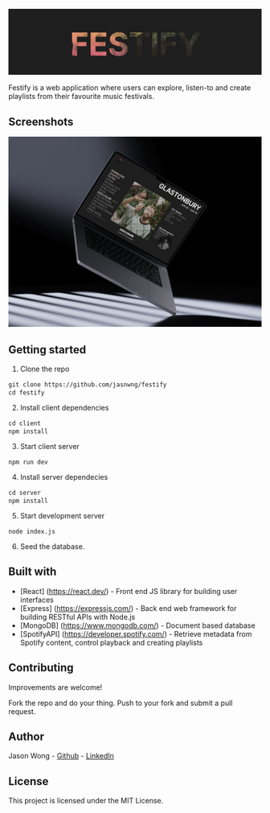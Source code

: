 <p align="center">
  <img src="./client/src/assets/Festify_Name_2.png" />
</p>



Festify is a web application where users can explore, listen-to and create playlists from their favourite music festivals.

## Screenshots

<p align="center">
  <img src="./client/src/assets/Festify_MacBook.png" />
</p>



## Getting started

1. Clone the repo

```
git clone https://github.com/jasnwng/festify
cd festify
```

2. Install client dependencies
```
cd client
npm install
```

3. Start client server
```
npm run dev
```

4. Install server dependecies 
```
cd server
npm install
```

5. Start development server
```
node index.js
```

6. Seed the database.


## Built with

* [React] (https://react.dev/) - Front end JS library for building user interfaces
* [Express] (https://expressjs.com/) - Back end web framework for building RESTful APIs with Node.js
* [MongoDB] (https://www.mongodb.com/) - Document based database
* [SpotifyAPI] (https://developer.spotify.com/) - Retrieve metadata from Spotify content, control playback and creating playlists


## Contributing

Improvements are welcome!

Fork the repo and do your thing. Push to your fork and submit a pull request.


## Author

Jason Wong - [Github](https://github.com/jasnwng) - [LinkedIn](https://www.linkedin.com/in/jasnwng/)


## License

This project is licensed under the MIT License.
